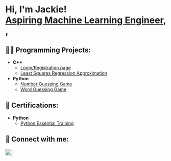 <h1>Hi, I'm Jackie! <br/><a href="https://github.com/LiJackieS">Aspiring Machine Learning Engineer</a>, <a href="https://www.linkedin.com/in/LiJackieS/"></a>,

<h2>👨‍💻 Programming Projects:</h2>

- <b>C++</b>
  - [Login/Registration page](https://github.com/joshmadakor1/Algorithms-Practice)
  - [Least Squares Regression Approximation](https://github.com/joshmadakor1/Algorithms-Practice)
- <b>Python</b>
  - [Number Guessing Game](https://github.com/joshmadakor1/Sentinel-Lab)
  - [Word Guessing Game](https://github.com/joshmadakor1/Jwipe.PowerShell)


<h2>📄 Certifications:</h2>

- <b>Python</b>
  - [Python Essential Training](https://www.linkedin.com/learning/certificates/475e83f4fd1c21f9afd9621a11d6ee5d3293dbb379040e7af8d09ba87ef55b96)


<h2> 🤳 Connect with me:</h2>


[<img align="left" alt="JackieLi | LinkedIn" width="22px" src="https://cdn.jsdelivr.net/npm/simple-icons@v3/icons/linkedin.svg" />][linkedin]

[linkedin]: https://linkedin.com/in/LiJackieS

<!--
Here are some ideas to get you started:

- 🔭 I’m currently working on ...
- 🌱 I’m currently learning ...
- 👯 I’m looking to collaborate on ...
- 🤔 I’m looking for help with ...
- 💬 Ask me about ...
- 📫 How to reach me: ...
- 😄 Pronouns: ...
- ⚡ Fun fact: ...
-->
